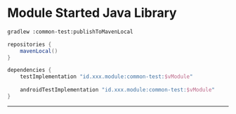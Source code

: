 # Module Started Java Library

```bash
gradlew :common-test:publishToMavenLocal
```

```gradle
repositories {
    mavenLocal()
}

dependencies {
    testImplementation "id.xxx.module:common-test:$vModule"
    
    androidTestImplementation "id.xxx.module:common-test:$vModule"
}
```

---